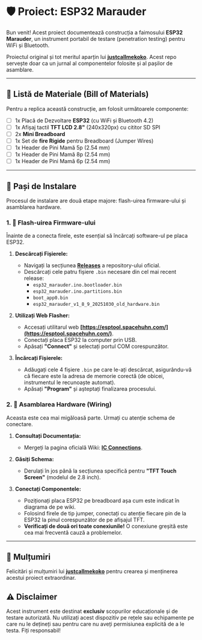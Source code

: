 # 🛡️ Proiect: ESP32 Marauder

Bun venit! Acest proiect documentează construcția a faimosului **ESP32 Marauder**, un instrument portabil de testare (penetration testing) pentru WiFi și Bluetooth.

Proiectul original și tot meritul aparțin lui **[justcallmekoko](https://github.com/justcallmekoko/ESP32Marauder)**. Acest repo servește doar ca un jurnal al componentelor folosite și al pașilor de asamblare.


---

## 🛒 Listă de Materiale (Bill of Materials)

Pentru a replica această construcție, am folosit următoarele componente:

* [ ] 1x Placă de Dezvoltare **ESP32** (cu WiFi și Bluetooth 4.2)
* [ ] 1x Afișaj tactil **TFT LCD 2.8"** (240x320px) cu cititor SD SPI
* [ ] 2x **Mini Breadboard**
* [ ] 1x Set de **fire Rigide** pentru Breadboard (Jumper Wires)
* [ ] 1x Header de Pini Mamă 5p (2.54 mm)
* [ ] 1x Header de Pini Mamă 8p (2.54 mm)
* [ ] 1x Header de Pini Mamă 6p (2.54 mm)

---

## 🚀 Pași de Instalare

Procesul de instalare are două etape majore: flash-uirea firmware-ului și asamblarea hardware.

### 1. 💾 Flash-uirea Firmware-ului

Înainte de a conecta firele, este esențial să încărcați software-ul pe placa ESP32.

1.  **Descărcați Fișierele:**
    * Navigați la secțiunea **[Releases](https://github.com/justcallmekoko/ESP32Marauder/releases)** a repository-ului oficial.
    * Descărcați cele patru fișiere `.bin` necesare din cel mai recent release:
        * `esp32_marauder.ino.bootloader.bin`
        * `esp32_marauder.ino.partitions.bin`
        * `boot_app0.bin`
        * `esp32_marauder_v1_8_9_20251030_old_hardware.bin`

2.  **Utilizați Web Flasher:**
    * Accesați utilitarul web **[https://esptool.spacehuhn.com/](https://esptool.spacehuhn.com/)**.
    * Conectați placa ESP32 la computer prin USB.
    * Apăsați **"Connect"** și selectați portul COM corespunzător.

3.  **Încărcați Fișierele:**
    * Adăugați cele 4 fișiere `.bin` pe care le-ați descărcat, asigurându-vă că fiecare este la adresa de memorie corectă (de obicei, instrumentul le recunoaște automat).
    * Apăsați **"Program"** și așteptați finalizarea procesului.

### 2. 🔌 Asamblarea Hardware (Wiring)

Aceasta este cea mai migăloasă parte. Urmați cu atenție schema de conectare.

1.  **Consultați Documentația:**
    * Mergeți la pagina oficială Wiki: **[IC Connections](https://github.com/justcallmekoko/ESP32Marauder/wiki/ic-connections)**.

2.  **Găsiți Schema:**
    * Derulați în jos până la secțiunea specifică pentru **"TFT Touch Screen"** (modelul de 2.8 inch).

3.  **Conectați Componentele:**
    * Poziționați placa ESP32 pe breadboard așa cum este indicat în diagrama de pe wiki.
    * Folosind firele de tip jumper, conectați cu atenție fiecare pin de la ESP32 la pinul corespunzător de pe afișajul TFT.
    * **Verificați de două ori toate conexiunile!** O conexiune greșită este cea mai frecventă cauză a problemelor.



---

## 🙏 Mulțumiri

Felicitări și mulțumiri lui **[justcallmekoko](https://github.com/justcallmekoko)** pentru crearea și menținerea acestui proiect extraordinar.

## ⚠️ Disclaimer

Acest instrument este destinat **exclusiv** scopurilor educaționale și de testare autorizată. Nu utilizați acest dispozitiv pe rețele sau echipamente pe care nu le dețineți sau pentru care nu aveți permisiunea explicită de a le testa. Fiți responsabil!
